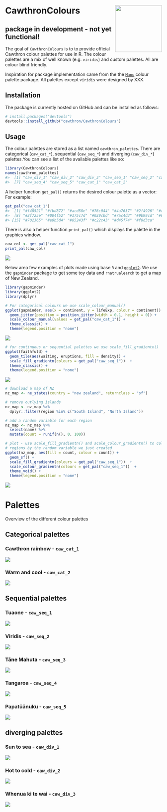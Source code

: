 
<!-- README.md is generated from README.Rmd. Please edit that file -->

# CawthronColours <img src="man/figures/hex_logo.png" align="right" height="150"/>

<!-- badges: start -->
<!-- badges: end -->

## package in development - not yet functional!

The goal of `CawthronColours` is to to provide official Cawthron colour
palettes for use in R. The colour palettes are a mix of well known
(e.g. `viridis`) and custom palettes. All are colour blind friendly.

Inspiration for package implementation came from the the
[`Manu`](https://github.com/G-Thomson/Manu) colour palette package. All
palettes except `viridis` were designed by XXX.

## Installation

The package is currently hosted on GitHub and can be installed as
follows:

``` r
# install.packages("devtools")
devtools::install_github("cawthron/CawthronColours")
```

## Usage

The colour palettes are stored as a list named `cawthron_palettes`.
There are categorical (`caw_cat_*`), sequential (`caw_seq_*`) and
diverging (`caw_div_*`) palettes.You can see a list of the available
palettes like so:

``` r
library(CawthronColours)
names(cawthron_palettes)
#>  [1] "caw_div_1" "caw_div_2" "caw_div_3" "caw_seq_1" "caw_seq_2" "caw_seq_3"
#>  [7] "caw_seq_4" "caw_seq_5" "caw_cat_1" "caw_cat_2"
```

A helper function `get_pal()` returns the desired colour palette as a
vector: For example:

``` r
get_pal("caw_cat_1")
#>  [1] "#f48521" "#fbd872" "#acd58e" "#76c044" "#4a7637" "#2f4926" "#4ba791"
#>  [8] "#2f725e" "#004f52" "#175c7d" "#029cbd" "#7ac4d3" "#9b99cd" "#6860a0"
#> [15] "#702365" "#e8b5d4" "#85243f" "#c22c43" "#d45f74" "#f8d3ca"
```

There is also a helper function `print_pal()` which displays the palette
in the graphics window.

``` r
caw_col <- get_pal("caw_cat_1")
print_pal(caw_col)
```

![](man/figures/README-unnamed-chunk-4-1.png)<!-- -->

Below area few examples of plots made using base `R` and
[`ggplot2`](https://ggplot2.tidyverse.org/). We use the `gapminder`
package to get some toy data and `rnatrualearch` to get a map of New
Zealand.

``` r
library(gapminder)
library(ggplot2)
library(dplyr)

# For categorical colours we use scale_colour_manual()
ggplot(gapminder, aes(x = continent, y = lifeExp, colour = continent)) +
  geom_jitter(position = position_jitter(width = 0.1, height = 0)) +
  scale_colour_manual(values = get_pal("caw_cat_1")) +
  theme_classic() +
  theme(legend.position = "none")
```

![](man/figures/README-unnamed-chunk-5-1.png)<!-- -->

``` r
# for continuous or sequential palettes we use scale_fill_gradientn()
ggplot(faithfuld) +
  geom_tile(aes(waiting, eruptions, fill = density)) +
  scale_fill_gradientn(colours = get_pal("caw_seq_1"))  +
  theme_classic() +
  theme(legend.position = "none")
```

![](man/figures/README-unnamed-chunk-5-2.png)<!-- -->

``` r
# download a map of NZ
nz_map <- ne_states(country = "new zealand", returnclass = "sf")

# remove outlying islands
nz_map <- nz_map %>%
  dplyr::filter(region %in% c("South Island", "North Island"))

# add a random variable for each region
nz_map <- nz_map %>%
  select(name) %>%
  mutate(count = runif(n(), 0, 100))

# plot - use scale_fill_gradientn() and scale_colour_gradientn() to colour the
# regions by the random variable we just created
ggplot(nz_map, aes(fill = count, colour = count)) +
  geom_sf() +
  scale_fill_gradientn(colours = get_pal("caw_seq_1"))  +
  scale_colour_gradientn(colours = get_pal("caw_seq_1"))  +
  theme_void() +
  theme(legend.position = "none")
```

![](man/figures/README-unnamed-chunk-5-3.png)<!-- -->

# Palettes

Overview of the different colour palettes

## Categorical palettes

### Cawthron rainbow - `caw_cat_1`

![](man/figures/README-unnamed-chunk-6-1.png)<!-- -->

### Warm and cool - `caw_cat_2`

![](man/figures/README-unnamed-chunk-7-1.png)<!-- -->

## Sequential palettes

### Tuaone - `caw_seq_1`

![](man/figures/README-unnamed-chunk-8-1.png)<!-- -->

### Viridis - `caw_seq_2`

![](man/figures/README-unnamed-chunk-9-1.png)<!-- -->

### Tāne Mahuta - `caw_seq_3`

![](man/figures/README-unnamed-chunk-10-1.png)<!-- -->

### Tangaroa - `caw_seq_4`

![](man/figures/README-unnamed-chunk-11-1.png)<!-- -->

### Papatūānuku - `caw_seq_5`

![](man/figures/README-unnamed-chunk-12-1.png)<!-- -->

## diverging palettes

### Sun to sea - `caw_div_1`

![](man/figures/README-unnamed-chunk-13-1.png)<!-- -->

### Hot to cold - `caw_div_2`

![](man/figures/README-unnamed-chunk-14-1.png)<!-- -->

### Whenua ki te wai - `caw_div_3`

![](man/figures/README-unnamed-chunk-15-1.png)<!-- -->
